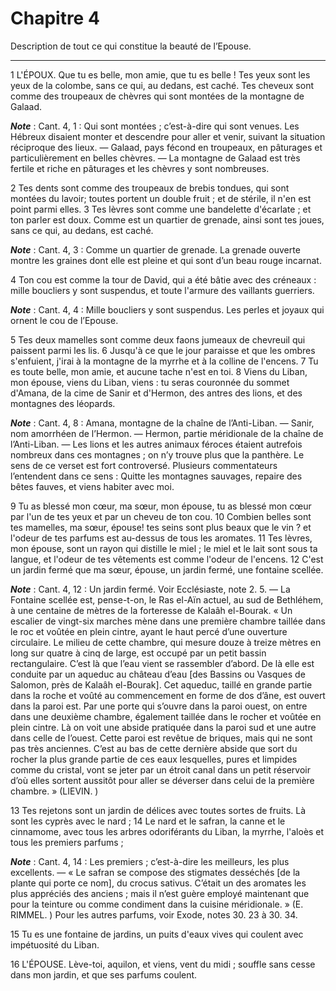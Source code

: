 # Chapitre 4

Description de tout ce qui constitue la beauté de l’Epouse.

***

1 L'ÉPOUX. Que tu es belle, mon amie, que tu es belle ! Tes yeux sont les yeux de la colombe, sans ce qui, au dedans, est caché. Tes cheveux sont comme des troupeaux de chèvres qui sont montées de la montagne de Galaad.

***Note*** :  Cant. 4, 1 : Qui sont montées ; c’est-à-dire qui sont venues. Les Hébreux disaient monter et descendre pour aller et venir, suivant la situation réciproque des lieux. ― Galaad, pays fécond en troupeaux, en pâturages et particulièrement en belles chèvres. ― La montagne de Galaad est très fertile et riche en pâturages et les chèvres y sont nombreuses.

2 Tes dents sont comme des troupeaux de brebis tondues, qui sont montées du lavoir; toutes portent un double fruit ; et de stérile, il n'en est point parmi elles. 3 Tes lèvres sont comme une bandelette d'écarlate ; et ton parler est doux. Comme est un quartier de grenade, ainsi sont tes joues, sans ce qui, au dedans, est caché.

***Note*** :  Cant. 4, 3 : Comme un quartier de grenade. La grenade ouverte montre les graines dont elle est pleine et qui sont d’un beau rouge incarnat.

4 Ton cou est comme la tour de David, qui a été bâtie avec des créneaux : mille boucliers y sont suspendus, et toute l'armure des vaillants guerriers.

***Note*** :  Cant. 4, 4 : Mille boucliers y sont suspendus. Les perles et joyaux qui ornent le cou de l’Epouse.

5 Tes deux mamelles sont comme deux faons jumeaux de chevreuil qui paissent parmi les lis. 6 Jusqu'à ce que le jour paraisse et que les ombres s'enfuient, j'irai à la montagne de la myrrhe et à la colline de l'encens. 7 Tu es toute belle, mon amie, et aucune tache n'est en toi. 8 Viens du Liban, mon épouse, viens du Liban, viens : tu seras couronnée du sommet d'Amana, de la cime de Sanir et d'Hermon, des antres des lions, et des montagnes des léopards.

***Note*** :  Cant. 4, 8 : Amana, montagne de la chaîne de l’Anti-Liban. ― Sanir, nom amorrhéen de l’Hermon. ― Hermon, partie méridionale de la chaîne de l’Anti-Liban. ― Les lions et les autres animaux féroces étaient autrefois nombreux dans ces montagnes ; on n’y trouve plus que la panthère. Le sens de ce verset est fort controversé. Plusieurs commentateurs l’entendent dans ce sens : Quitte les montagnes sauvages, repaire des bêtes fauves, et viens habiter avec moi.

9 Tu as blessé mon cœur, ma sœur, mon épouse, tu as blessé mon cœur par l'un de tes yeux et par un cheveu de ton cou. 10 Combien belles sont tes mamelles, ma sœur, épouse! tes seins sont plus beaux que le vin ? et l'odeur de tes parfums est au-dessus de tous les aromates. 11 Tes lèvres, mon épouse, sont un rayon qui distille le miel ; le miel et le lait sont sous ta langue, et l'odeur de tes vêtements est comme l'odeur de l'encens. 12 C'est un jardin fermé que ma sœur, épouse, un jardin fermé, une fontaine scellée.

***Note*** :  Cant. 4, 12 : Un jardin fermé. Voir Ecclésiaste, note 2. 5. ― La Fontaine scellée est, pense-t-on, le Ras el-Aïn actuel, au sud de Bethléhem, à une centaine de mètres de la forteresse de Kalaâh el-Bourak. « Un escalier de vingt-six marches mène dans une première chambre taillée dans le roc et voûtée en plein cintre, ayant le haut percé d’une ouverture circulaire. Le milieu de cette chambre, qui mesure douze à treize mètres en long sur quatre à cinq de large, est occupé par un petit bassin rectangulaire. C’est là que l’eau vient se rassembler d’abord. De là elle est conduite par un aqueduc au château d’eau [des Bassins ou Vasques de Salomon, près de Kalaâh el-Bourak]. Cet aqueduc, taillé en grande partie dans la roche et voûté au commencement en forme de dos d’âne, est ouvert dans la paroi est. Par une porte qui s’ouvre dans la paroi ouest, on entre dans une deuxième chambre, également taillée dans le rocher et voûtée en plein cintre. Là on voit une abside pratiquée dans la paroi sud et une autre dans
celle de l’ouest. Cette paroi est revêtue de briques, mais qui ne sont pas très anciennes. C’est au bas de cette dernière abside que sort du rocher la plus grande partie de ces eaux lesquelles, pures et limpides comme du cristal, vont se jeter par un étroit canal dans un petit réservoir d’où elles sortent aussitôt pour aller se déverser dans celui de la première chambre. » (LIEVIN. )

13 Tes rejetons sont un jardin de délices avec toutes sortes de fruits. Là sont les cyprès avec le nard ; 14 Le nard et le safran, la canne et le cinnamome, avec tous les arbres odoriférants du Liban, la myrrhe, l'aloès et tous les premiers parfums ;

***Note*** :  Cant. 4, 14 : Les premiers ; c’est-à-dire les meilleurs, les plus excellents. ― « Le safran se compose des stigmates desséchés [de la plante qui porte ce nom], du crocus sativus. C’était un des aromates les plus appréciés des anciens ; mais il n’est guère employé maintenant que pour la teinture ou comme condiment dans la cuisine méridionale. » (E. RIMMEL. ) Pour les autres parfums, voir Exode, notes 30. 23 à 30. 34.

15 Tu es une fontaine de jardins, un puits d'eaux vives qui coulent avec impétuosité du Liban.


16 L'ÉPOUSE. Lève-toi, aquilon, et viens, vent du midi ; souffle sans cesse dans mon jardin, et que ses parfums coulent.

